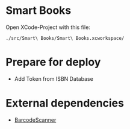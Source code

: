 # Smart Books

Open XCode-Project with this file:

``./src/Smart\ Books/Smart\ Books.xcworkspace/``

# Prepare for deploy
- Add Token from ISBN Database

# External dependencies
- [BarcodeScanner](https://cocoapods.org/pods/BarcodeScanner)
